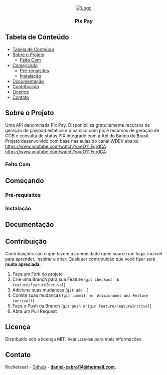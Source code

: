 <!-- PROJECT LOGO -->
<br />
<p align="center">
  <a href="https://github.com/DanielCabral/pix-pay">
    <img src="https://i.postimg.cc/ydK6d7D4/Captura-de-ecr-de-2021-01-08-01-07-19.png" alt="Logo">
  </a>

  <h3 align="center">Pix Pay</h3>
</p>

<!-- TABLE OF CONTENTS -->

## Tabela de Conteúdo

- [Tabela de Conteúdo](#tabela-de-conte%C3%BAdo)
- [Sobre o Projeto](#sobre-o-projeto)
  - [Feito Com](#feito-com)
- [Começando](#come%C3%A7ando)
  - [Pré-requisitos](#pr%C3%A9-requisitos)
  - [Instalação](#instala%C3%A7%C3%A3o)
- [Documentação](#documenta%C3%A7%C3%A3o)
- [Contribuição](#contribui%C3%A7%C3%A3o)
- [Licença](#licen%C3%A7a)
- [Contato](#contato)
    
<!-- ABOUT THE PROJECT -->

## Sobre o Projeto

Uma API denominada Pix Pay. Disponibiliza gratuitamente recursos de geração de payload estatico e dinamico com pix e recursos de geração de COB e consulta de status PIX integrado com a Api do Banco do Brasil.
Projeto desenvolvido com base nas aulas do canal WDEV abaixo: 
https://www.youtube.com/watch?v=eO11iFgrdCA
https://www.youtube.com/watch?v=eO11iFgrdCA
### Feito Com


<!-- GETTING STARTED -->

## Começando

### Pré-requisitos

### Instalação

## Documentação

<!-- CONTRIBUTING -->

## Contribuição

Contribuições são o que fazem a comunidade open source um lugar incrível para aprender, inspirar e criar. Qualquer contribuição que você fizer será **muito apreciada**.

1. Faça um Fork do projeto
2. Crie uma Branch para sua Feature (`git checkout -b feature/FeatureIncrivel`)
3. Adicione suas mudanças (`git add .`)
4. Comite suas mudanças (`git commit -m 'Adicionando uma Feature incrível!`)
5. Faça o Push da Branch (`git push origin feature/FeatureIncrivel`)
6. Abra um Pull Request

<!-- LICENSE -->

## Licença

Distribuído sob a licença MIT. Veja `LICENSE` para mais informações.


<!-- CONTACT -->

## Contato

Rocketseat - [Github](https://github.com/DanielCabral) - **daniel-cabral14@hotmail.com.**
